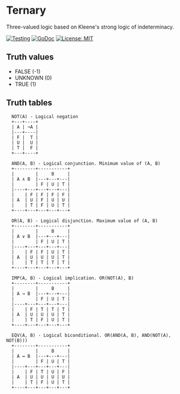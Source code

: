 # Ternary

Three-valued logic based on Kleene's strong logic of indeterminacy.

[![Testing](https://github.com/mithrandie/ternary/actions/workflows/testing.yml/badge.svg?branch=master)](https://github.com/mithrandie/ternary/actions/workflows/testing.yml)
[![GoDoc](https://godoc.org/github.com/mithrandie/ternary?status.svg)](http://godoc.org/github.com/mithrandie/ternary)
[![License: MIT](https://img.shields.io/badge/License-MIT-lightgrey.svg)](https://opensource.org/licenses/MIT)

## Truth values

- FALSE (-1)
- UNKNOWN (0)
- TRUE (1)


## Truth tables

```
  NOT(A) - Logical negation
  +---+----+
  | A | ¬A |
  |---+----|
  | F |  T |
  | U |  U |
  | T |  F |
  +---+----+

  AND(A, B) - Logical conjunction. Minimum value of (A, B)
  +--------+-----------+
  |        |     B     |
  | A ∧ B  |---+---+---|
  |        | F | U | T |
  |----+---+---+---+---|
  |    | F | F | F | F |
  | A  | U | F | U | U |
  |    | T | F | U | T |
  +----+---+---+---+---+

  OR(A, B) - Logical disjunction. Maximum value of (A, B)
  +--------+-----------+
  |        |     B     |
  | A ∨ B  |---+---+---|
  |        | F | U | T |
  |----+---+---+---+---|
  |    | F | F | U | T |
  | A  | U | U | U | T |
  |    | T | T | T | T |
  +----+---+---+---+---+

  IMP(A, B) - Logical implication. OR(NOT(A), B)
  +--------+-----------+
  |        |     B     |
  | A → B  |---+---+---|
  |        | F | U | T |
  |----+---+---+---+---|
  |    | F | T | T | T |
  | A  | U | U | U | T |
  |    | T | F | U | T |
  +----+---+---+---+---+

  EQV(A, B) - Logical biconditional. OR(AND(A, B), AND(NOT(A), NOT(B)))
  +--------+-----------+
  |        |     B     |
  | A ↔ B  |---+---+---|
  |        | F | U | T |
  |----+---+---+---+---|
  |    | F | T | U | F |
  | A  | U | U | U | U |
  |    | T | F | U | T |
  +----+---+---+---+---+
```